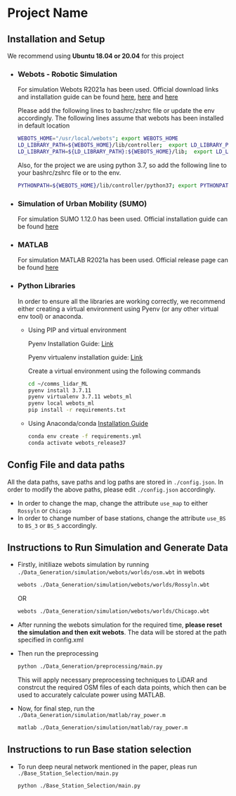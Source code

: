 # Project Name

## Installation and Setup

We recommend using **Ubuntu 18.04 or 20.04** for this project

*   ### Webots - Robotic Simulation
    For simulation Webots R2021a has been used. Official download links and installation guide can be found [here](https://github.com/cyberbotics/webots/releases/tag/R2021a), [here](https://cyberbotics.com/doc/guide/installing-webots) and [here](https://cyberbotics.com/doc/guide/using-python)

    Please add the following lines to bashrc/zshrc file or update the env accordingly. The following lines assume that webots has been installed in default location

    ```bash
    WEBOTS_HOME="/usr/local/webots"; export WEBOTS_HOME
    LD_LIBRARY_PATH=${WEBOTS_HOME}/lib/controller;  export LD_LIBRARY_PATH
    LD_LIBRARY_PATH=${LD_LIBRARY_PATH}:${WEBOTS_HOME}/lib;  export LD_LIBRARY_PATH
    ```
        
    Also, for the project we are using python 3.7, so add the following line to your bashrc/zshrc file or to the env.

    ```bash
    PYTHONPATH=${WEBOTS_HOME}/lib/controller/python37; export PYTHONPATH
    ```

*   ### Simulation of Urban Mobility (SUMO)
    For simulation SUMO 1.12.0 has been used. Official installation guide can be found [here](https://sumo.dlr.de/docs/Downloads.php)

*   ### MATLAB
    For simulation MATLAB R2021a has been used. Official release page can be found [here](https://in.mathworks.com/products/new_products/release2021a.html)

*   ### Python Libraries
    In order to ensure all the libraries are working correctly, we recommend either creating a virtual environment using Pyenv (or any other virtual env tool)  or anaconda.

    *   Using PIP and virtual environment
    
        Pyenv Installation Guide: [Link](https://github.com/pyenv/pyenv#installation)

        Pyenv virtualenv installation guide: [Link](https://github.com/pyenv/pyenv-virtualenv#installation)
        
        Create a virtual environment using the following commands
        
        ```bash
        cd ~/comms_lidar_ML
        pyenv install 3.7.11
        pyenv virtualenv 3.7.11 webots_ml
        pyenv local webots_ml
        pip install -r requirements.txt
        ```
    *   Using Anaconda/conda [Installation Guide](https://docs.anaconda.com/anaconda/install/index.html)

        ```bash
        conda env create -f requirements.yml
        conda activate webots_release37
        ```



## Config File and data paths
All the data paths, save paths and log paths are stored in ```./config.json```. In order to modify the above paths, please edit ```./config.json``` accordingly.

*   In order to change the map, change the attribute ```use_map``` to either ```Rossyln``` or ```Chicago```
*   In order to change number of base stations, change the attribute ```use_BS``` to ```BS_3``` or ```BS_5``` accordingly.

## Instructions to Run Simulation and Generate Data
*   Firstly, initiliaze webots simulation by running ```./Data_Generation/simulation/webots/worlds/osm.wbt``` in webots

    ```bash   
    webots ./Data_Generation/simulation/webots/worlds/Rossyln.wbt
    ```
     OR
     
    ```bash   
    webots ./Data_Generation/simulation/webots/worlds/Chicago.wbt
    ```
    
    
*   After running the webots simulation for the required time, **please reset the simulation and then exit webots**. 
The data will be stored at the path specified in config.xml

*   Then run the preprocessing
    ```bash
    python ./Data_Generation/preprocessing/main.py
    ```    
    This will apply necessary preprocessing techniques to LiDAR and constrcut the required OSM files of each data points, which then can be used to accurately calculate power using MATLAB.

*   Now, for final step, run the ```./Data_Generation/simulation/matlab/ray_power.m```

    ```bash
    matlab ./Data_Generation/simulation/matlab/ray_power.m
    ```

## Instructions to run Base station selection
*   To run deep neural network mentioned in the paper, pleas run ```./Base_Station_Selection/main.py```
    ```
    python ./Base_Station_Selection/main.py
    ```
